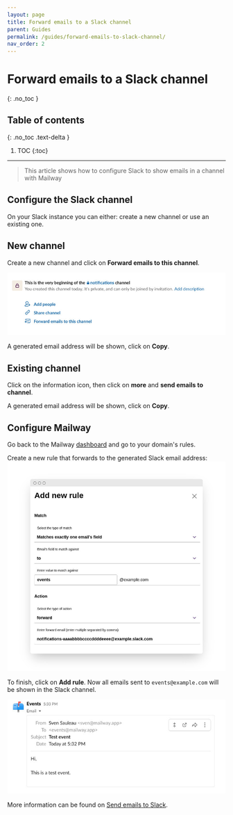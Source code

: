 ```yaml
---
layout: page
title: Forward emails to a Slack channel
parent: Guides
permalink: /guides/forward-emails-to-slack-channel/
nav_order: 2
---
```


# Forward emails to a Slack channel
{: .no_toc }

## Table of contents
{: .no_toc .text-delta }

1. TOC
{:toc}

---

> This article shows how to configure Slack to show emails in a channel with Mailway

## Configure the Slack channel

On your Slack instance you can either: create a new channel or use an existing one.

## New channel

Create a new channel and click on **Forward emails to this channel**.

![New empty channel](/assets/images/slack/new-channel.jpg)

A generated email address will be shown, click on **Copy**.

## Existing channel

Click on the information icon, then click on **more** and **send emails to channel**.

A generated email address will be shown, click on **Copy**.

## Configure Mailway

Go back to the Mailway [dashboard] and go to your domain's rules.

Create a new rule that forwards to the generated Slack email address:
![new rule to forward to Slack's email address](/assets/images/slack/rule.jpg)

To finish, click on **Add rule**. Now all emails sent to `events@example.com` will be shown in the Slack channel.

![Mail example shown in the Slack channel](/assets/images/slack/example.jpg)

More information can be found on [Send emails to Slack].

[Send emails to Slack]: https://slack.com/intl/en-gb/help/articles/206819278-Send-emails-to-Slack
[dashboard]: https://dash.mailway.app
